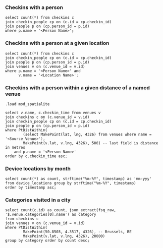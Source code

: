### Checkins with a person

```
select count(*) from checkins c
join checkin_people cp on (c.id = cp.checkin_id)
join people p on (cp.person_id = p.id)
where p.name = '<Person Name>';
```

### Checkins with a person at a given location

```
select count(*) from checkins c
join checkin_people cp on (c.id = cp.checkin_id)
join people p on (cp.person_id = p.id)
join venues v on (c.venue_id = v.id)
where p.name = '<Person Name>' and
      v.name = '<Location Name>';
```

### Checkins with a person within a given distance of a named venue

```
.load mod_spatialite

select v.name, c.checkin_time from venues v
join checkins c on (c.venue_id = v.id)
join checkin_people cp on (c.id = cp.checkin_id)
join people p on (cp.person_id = p.id)
where PtDistWithin(
        (select MakePoint(lat, lng, 4326) from venues where name = '<Source Venue>'),
        MakePoint(v.lat, v.lng, 4326), 500) -- last field is distance in metres
    and p.name = '<Person Name>'
order by c.checkin_time asc;
```

### Device locations by month

```
select count(*) as count, strftime("%m-%Y", timestamp) as 'mm-yyy'
from device_locations group by strftime("%m-%Y", timestamp)
order by timestamp asc;
```

### Categories visited in a city

```
select count(c.id) as count, json_extract(fsq_raw, '$.venue.categories[0].name') as category
from checkins c
join venues v on (c.venue_id = v.id)
where PtDistWithin(
        MakePoint(50.8503, 4.3517, 4326), -- Brussels, BE
        MakePoint(v.lat, v.lng, 4326), 20000)
group by category order by count desc;
```
